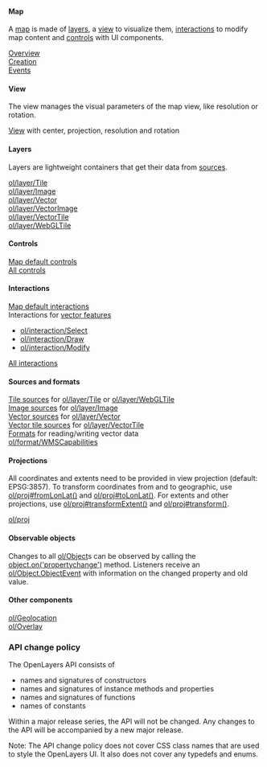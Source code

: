 <div class="row mb-3">
  <div class="col-xl-4 col-lg-6 py-3">
    <div class="card h-100 bg-light">
      <div class="card-body">
        <h4 class="card-title">Map</h4>
        <p>A <a href="module-ol_Map-Map.html">map</a> is made of <a href="module-ol_layer_Base-BaseLayer.html">layers</a>, a <a href="module-ol_View-View.html">view</a> to visualize them, <a href="module-ol_interaction_Interaction-Interaction.html">interactions</a> to modify map content and <a href="module-ol_control_Control-Control.html">controls</a> with UI components.</p>
        <a href="module-ol_Map-Map.html">Overview</a><br>
        <a href="module-ol_Map-Map.html#Map">Creation</a><br>
        <a href="module-ol_MapBrowserEvent-MapBrowserEvent.html">Events</a>
      </div>
    </div>
  </div>
  <div class="col-xl-4 col-lg-6 py-3">
    <div class="card h-100 bg-light">
      <div class="card-body">
        <h4 class="card-title">View</h4>
        <p>The view manages the visual parameters of the map view, like resolution or rotation.</p>
        <a href="module-ol_View-View.html">View</a> with center, projection, resolution and rotation
      </div>
    </div>
  </div>
  <div class="col-xl-4 col-lg-6 py-3">
    <div class="card h-100 bg-light">
      <div class="card-body">
        <h4 class="card-title">Layers</h4>
        <p>Layers are lightweight containers that get their data from <a href="module-ol_source_Source-Source.html">sources</a>.</p>
        <a href="module-ol_layer_Tile-TileLayer.html">ol/layer/Tile</a><br>
        <a href="module-ol_layer_Image-ImageLayer.html">ol/layer/Image</a><br>
        <a href="module-ol_layer_Vector-VectorLayer.html">ol/layer/Vector</a><br>
        <a href="module-ol_layer_VectorImage-VectorImageLayer.html">ol/layer/VectorImage</a><br>
        <a href="module-ol_layer_VectorTile-VectorTileLayer.html">ol/layer/VectorTile</a><br>
        <a href="module-ol_layer_WebGLTile-WebGLTileLayer.html">ol/layer/WebGLTile</a>
      </div>
    </div>
  </div>
  <div class="col-xl-4 col-lg-6 py-3">
    <div class="card h-100 bg-light">
      <div class="card-body">
        <h4 class="card-title">Controls</h4>
        <a href="module-ol_control.html#.defaults">Map default controls</a><br>
        <a href="module-ol_control_Control-Control.html">All controls</a>
      </div>
    </div>
  </div>
  <div class="col-xl-4 col-lg-6 py-3">
    <div class="card h-100 bg-light">
      <div class="card-body">
        <h4 class="card-title">Interactions</h4>
        <a href="module-ol_interaction.html#~defaults">Map default interactions</a><br>
        Interactions for <a href="module-ol_Feature-Feature.html">vector features</a>
        <ul><li><a href="module-ol_interaction_Select-Select.html">ol/interaction/Select</a></li>
          <li><a href="module-ol_interaction_Draw-Draw.html">ol/interaction/Draw</a></li>
          <li><a href="module-ol_interaction_Modify-Modify.html">ol/interaction/Modify</a></li>
        </ul>
        <a href="module-ol_interaction_Interaction-Interaction.html">All interactions</a>
      </div>
    </div>
  </div>
  <div class="col-xl-4 col-lg-6 py-3">
    <div class="card h-100 bg-light">
      <div class="card-body">
        <h4 class="card-title">Sources and formats</h4>
        <a href="module-ol_source_Tile-TileSource.html">Tile sources</a> for <a href="module-ol_layer_Tile-TileLayer.html">ol/layer/Tile</a> or <a href="module-ol_layer_WebGLTile-WebGLTileLayer.html">ol/layer/WebGLTile</a>
        <br><a href="module-ol_source_Image-ImageSource.html">Image sources</a> for <a href="module-ol_layer_Image-ImageLayer.html">ol/layer/Image</a>
        <br><a href="module-ol_source_Vector-VectorSource.html">Vector sources</a> for <a href="module-ol_layer_Vector-VectorLayer.html">ol/layer/Vector</a>
        <br><a href="module-ol_source_VectorTile-VectorTile.html">Vector tile sources</a> for <a href="module-ol_layer_VectorTile-VectorTileLayer.html">ol/layer/VectorTile</a>
        <br><a href="module-ol_format_Feature-FeatureFormat.html">Formats</a> for reading/writing vector data
        <br><a href="module-ol_format_WMSCapabilities-WMSCapabilities.html">ol/format/WMSCapabilities</a>
      </div>
    </div>
  </div>
  <div class="col-xl-4 col-lg-6 py-3">
    <div class="card h-100 bg-light">
      <div class="card-body">
        <h4 class="card-title">Projections</h4>
          <p>All coordinates and extents need to be provided in view projection (default: EPSG:3857). To transform coordinates from and to geographic, use <a href="module-ol_proj.html#.fromLonLat">ol/proj#fromLonLat()</a> and <a href="module-ol_proj.html#.toLonLat">ol/proj#toLonLat()</a>. For extents and other projections, use <a href="module-ol_proj.html#.transformExtent">ol/proj#transformExtent()</a> and <a href="module-ol_proj.html#.transform">ol/proj#transform()</a>.<p>
          <a href="module-ol_proj.html">ol/proj</a>
      </div>
    </div>
  </div>
  <div class="col-xl-4 col-lg-6 py-3">
    <div class="card h-100 bg-light">
      <div class="card-body">
        <h4 class="card-title">Observable objects</h4>
        <p>Changes to all <a href="module-ol_Object-BaseObject.html">ol/Object</a>s can be observed by calling the <a href="module-ol_Object-BaseObject.html#on">object.on('propertychange')</a> method.  Listeners receive an <a href="module-ol_Object.ObjectEvent.html">ol/Object.ObjectEvent</a> with information on the changed property and old value.</p>
      </div>
    </div>
  </div>
  <div class="col-xl-4 col-lg-6 py-3">
    <div class="card h-100 bg-light">
      <div class="card-body">
        <h4 class="card-title">Other components</h4>
        <a href="module-ol_Geolocation.html">ol/Geolocation</a><br>
        <a href="module-ol_Overlay-Overlay.html">ol/Overlay</a><br>
      </div>
    </div>
  </div>
</div>

<h3 class="mb-3">API change policy</h3>
The OpenLayers API consists of
<ul>
  <li>names and signatures of constructors</li>
  <li>names and signatures of instance methods and properties</li>
  <li>names and signatures of functions</li>
  <li>names of constants</li>
</ul>
<p>Within a major release series, the API will not be changed.  Any changes to the API will be accompanied by a new major release.</p>
<p class="text-danger">Note: The API change policy does not cover CSS class names that are used to style the OpenLayers UI. It also does not cover any typedefs and enums.</p>

